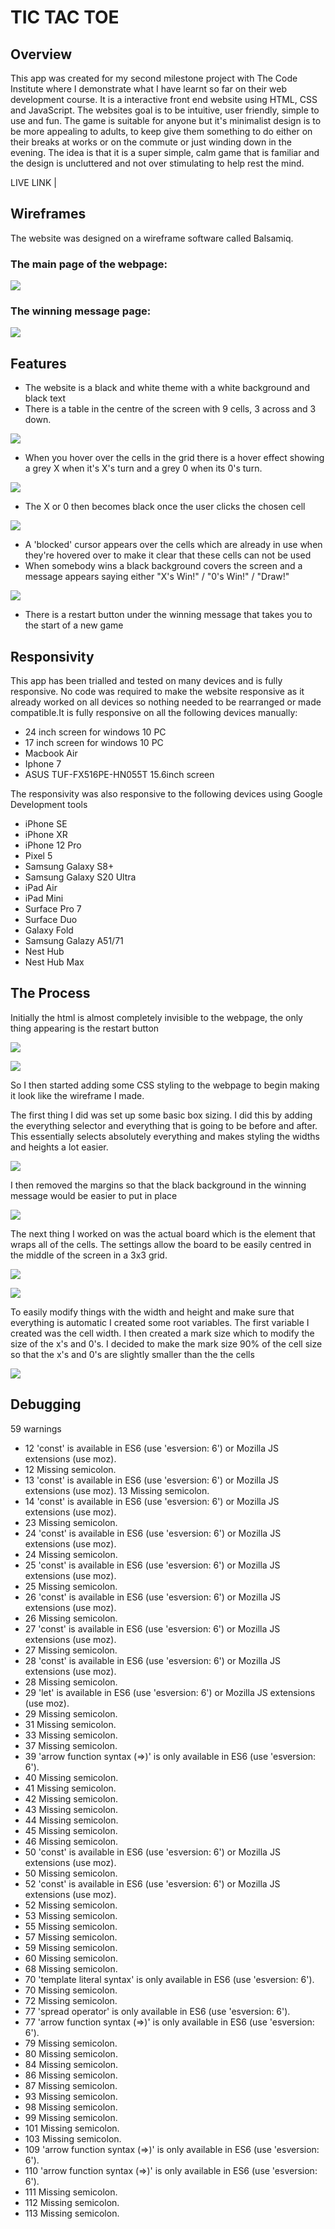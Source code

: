 # TIC TAC TOE 

## Overview
This app was created for my second milestone project with The Code Institute where I demonstrate what I have learnt so far on their web development course. It is a interactive front end website using HTML, CSS and JavaScript. The websites goal is to be intuitive, user friendly, simple to use and fun. The game is suitable for anyone but it's minimalist design is to be more appealing to adults, to keep give them something to do either on their breaks at works or on the commute or just winding down in the evening. The idea is that it is a super simple, calm game that is familiar and the design is uncluttered and not over stimulating to help rest the mind.

LIVE LINK | 

## Wireframes

The website was designed on a wireframe software called Balsamiq.

### The main page of the webpage:

<p><img src= "assets/images/wireframe-1.jpg"></p>

### The winning message page:

<p><img src= "assets/images/wireframe-2.jpg"></p>



## Features


- The website is a black and white theme with a white background and black text
- There is a table in the centre of the screen with 9 cells, 3 across and 3 down.
<p><img src= "assets/images/empty-grid.jpg"></p>

- When you hover over the cells in the grid there is a hover effect showing a grey X when it's X's turn and a grey 0 when its 0's turn.

 <p><img src= "assets/images/hovering-grey-x.jpg"></p>

- The X or 0 then becomes black once the user clicks the chosen cell

<p><img src= "assets/images/black-x-and-0.jpg"></p>

- A 'blocked' cursor appears over the cells which are already in use when they're hovered over to make it clear that these cells can not be used
- When somebody wins a black background covers the screen and a message appears saying either "X's Win!" / "0's Win!" / "Draw!"

 <p><img src= "assets/images/x-wins.jpg"></p>

- There is a restart button under the winning message that takes you to the start of a new game

## Responsivity
This app has been trialled and tested on many devices and is fully responsive. No code was required to make the website responsive as it already worked on all devices so nothing needed to be rearranged or made compatible.It is fully responsive on all the following devices manually:
  - 24 inch screen for windows 10 PC
  - 17 inch screen for windows 10 PC
  - Macbook Air
  - Iphone 7
  - ASUS TUF-FX516PE-HN055T 15.6inch screen

The responsivity was also responsive to the following devices using Google Development tools
 - iPhone SE
 - iPhone XR
 - iPhone 12 Pro
 - Pixel 5
 - Samsung Galaxy S8+
 - Samsung Galaxy S20 Ultra
 - iPad Air
 - iPad Mini
 - Surface Pro 7
 - Surface Duo
 - Galaxy Fold  
 - Samsung Galazy A51/71
 - Nest Hub 
 - Nest Hub Max

## The Process
 
 Initially the html is almost completely invisible to the webpage, the only thing appearing is the restart button

 <p><img src= "assets/images/initial-html.jpg"></p>

 <p><img src= "assets/images/initial-webpage.jpg"></p>

So I then started adding some CSS styling to the webpage to begin making it look like the wireframe I made.

The first thing I did was set up some basic box sizing. I did this by adding the everything selector and everything that is going to be before and after. This essentially selects absolutely everything and makes styling the widths and heights a lot easier. 

 <p><img src= "assets/images/everything-code.jpg"></p>

I then removed the margins so that the black background in the winning message would be easier to put in place

 <p><img src= "assets/images/margin-code.jpg"></p>

The next thing I worked on was the actual board which is the element that wraps all of the cells. The settings allow the board to be easily centred in the middle of the screen in a 3x3 grid.

 <p><img src= "assets/images/board-cell-code.jpg"></p>
 <p><img src= "assets/images/black-grid.jpg"></p>
 
 To easily modify things with the width and height and make sure that everything is automatic I created some root variables. The first variable I created was the cell width. I then created a mark size which to modify the size of the x's and 0's. I decided to make the mark size 90% of the cell size so that the x's and 0's are slightly smaller than the the cells

 <p><img src= "assets/images/root-code.jpg"></p>

## Debugging

59 warnings
- 12	'const' is available in ES6 (use 'esversion: 6') or Mozilla JS extensions (use moz).
- 12	Missing semicolon.
- 13	'const' is available in ES6 (use 'esversion: 6') or Mozilla JS extensions (use moz).
13	Missing semicolon.
- 14	'const' is available in ES6 (use 'esversion: 6') or Mozilla JS extensions (use moz).
- 23	Missing semicolon.
- 24	'const' is available in ES6 (use 'esversion: 6') or Mozilla JS extensions (use moz).
- 24	Missing semicolon.
- 25	'const' is available in ES6 (use 'esversion: 6') or Mozilla JS extensions (use moz).
- 25	Missing semicolon.
- 26	'const' is available in ES6 (use 'esversion: 6') or Mozilla JS extensions (use moz).
- 26	Missing semicolon.
- 27	'const' is available in ES6 (use 'esversion: 6') or Mozilla JS extensions (use moz).
- 27	Missing semicolon.
- 28	'const' is available in ES6 (use 'esversion: 6') or Mozilla JS extensions (use moz).
- 28	Missing semicolon.
- 29	'let' is available in ES6 (use 'esversion: 6') or Mozilla JS extensions (use moz).
- 29	Missing semicolon.
- 31	Missing semicolon.
- 33	Missing semicolon.
- 37	Missing semicolon.
- 39	'arrow function syntax (=>)' is only available in ES6 (use 'esversion: 6').
- 40	Missing semicolon.
- 41	Missing semicolon.
- 42	Missing semicolon.
- 43	Missing semicolon.
- 44	Missing semicolon.
- 45	Missing semicolon.
- 46	Missing semicolon.
- 50	'const' is available in ES6 (use 'esversion: 6') or Mozilla JS extensions (use moz).
- 50	Missing semicolon.
- 52	'const' is available in ES6 (use 'esversion: 6') or Mozilla JS extensions (use moz).
- 52	Missing semicolon.
- 53	Missing semicolon.
- 55	Missing semicolon.
- 57	Missing semicolon.
- 59	Missing semicolon.
- 60	Missing semicolon.
- 68	Missing semicolon.
- 70	'template literal syntax' is only available in ES6 (use 'esversion: 6').
- 70	Missing semicolon.
- 72	Missing semicolon.
- 77	'spread operator' is only available in ES6 (use 'esversion: 6').
- 77	'arrow function syntax (=>)' is only available in ES6 (use 'esversion: 6').
- 79	Missing semicolon.
- 80	Missing semicolon.
- 84	Missing semicolon.
- 86	Missing semicolon.
- 87	Missing semicolon.
- 93	Missing semicolon.
- 98	Missing semicolon.
- 99	Missing semicolon.
- 101	Missing semicolon.
- 103	Missing semicolon.
- 109	'arrow function syntax (=>)' is only available in ES6 (use 'esversion: 6').
- 110	'arrow function syntax (=>)' is only available in ES6 (use 'esversion: 6').
- 111	Missing semicolon.
- 112	Missing semicolon.
- 113	Missing semicolon.


